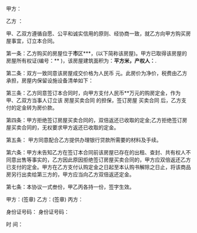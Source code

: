 
 


甲方：


乙方 ：


甲、乙双方遵循自愿、公平和诚实信用的原则、经协商一致，就乙方向甲方购买房屋事宜，订立本合同。


第一条：乙方购买的房屋位于**市**区***，(以下简称该房屋)。甲方已取得该房屋的房屋所有权证(编号：** )，该房屋建筑面积为：**平方米，产权人：**.


第二条：双方一致同意该房屋成交价格为人民币 元。此房价为净价，税费由乙方承担，房屋内保留设施设备清单如下：


第三条：乙方同意签订本合同时，向甲方支付人民币**万元的购房定金，作为甲、乙双方当事人订立该
房屋买卖合同
的担保，签订房屋
买卖合同
后，乙方支付的定金转为房价款。


第四条：甲方拒绝签订房屋买卖合同的，双倍返还已收取的定金;乙方拒绝签订房屋买卖合同的，无权要求甲方返还已收取的定金。


第五条： 甲方同意配合乙方提供办理银行贷款所需要的材料及手续。


第六条：甲方未告知乙方在签订本合同前该房屋已存在的出租、查封、共有权人不同意出售等事实的，乙方因此原因拒绝签订房屋买卖合同的，甲方应双倍返还乙方已支付的定金。甲方在乙方支付认购定金之日起至本认购书解除之日止，将该商品房另行出卖给第三方的，甲方应当向乙方双倍返还定金。


第七条：本协议一式叁份，甲乙丙各持一份，签字生效。


甲方：(签章)        乙方：(签章)          丙方：


身份证号码：       身份证号码：


时 间：
 


 

 
 
 
 
 
  


  
 

  


  


  
 
 
 
 

